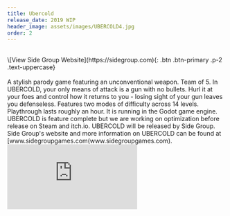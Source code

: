 ```yaml
---
title: Ubercold
release_date: 2019 WIP
header_image: assets/images/UBERCOLD4.jpg
order: 2
---
```

<br>
\[View Side Group Website](https://sidegroup.com){: .btn .btn-primary .p-2 .text-uppercase}
<br><br>
A stylish parody game featuring an unconventional weapon. Team of 5. In UBERCOLD, your only means of attack is a gun with no bullets. Hurl it at your foes and control how it returns to you - losing sight of your gun leaves you defenseless. Features two modes of difficulty across 14 levels. Playthrough lasts roughly an hour. It is running in the Godot game engine. UBERCOLD is feature complete but we are working on optimization before release on Steam and itch.io. UBERCOLD will be released by Side Group. Side Group's website and more information on UBERCOLD can be found at [www.sidegroupgames.com(www.sidegroupgames.com).

<br>
<div class="embed-container text-center"><iframe src="https://player.vimeo.com/video/296369486" frameborder="0" webkitallowfullscreen="" mozallowfullscreen="" allowfullscreen=""></iframe></div>
